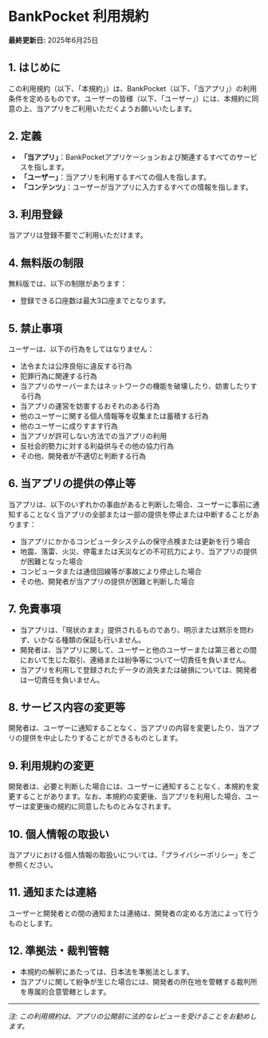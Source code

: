 # BankPocket 利用規約

**最終更新日:** 2025年6月25日

## 1. はじめに

この利用規約（以下、「本規約」）は、BankPocket（以下、「当アプリ」）の利用条件を定めるものです。ユーザーの皆様（以下、「ユーザー」）には、本規約に同意の上、当アプリをご利用いただくようお願いいたします。

## 2. 定義

- **「当アプリ」**：BankPocketアプリケーションおよび関連するすべてのサービスを指します。
- **「ユーザー」**：当アプリを利用するすべての個人を指します。
- **「コンテンツ」**：ユーザーが当アプリに入力するすべての情報を指します。

## 3. 利用登録

当アプリは登録不要でご利用いただけます。

## 4. 無料版の制限

無料版では、以下の制限があります：
- 登録できる口座数は最大3口座までとなります。

## 5. 禁止事項

ユーザーは、以下の行為をしてはなりません：

- 法令または公序良俗に違反する行為
- 犯罪行為に関連する行為
- 当アプリのサーバーまたはネットワークの機能を破壊したり、妨害したりする行為
- 当アプリの運営を妨害するおそれのある行為
- 他のユーザーに関する個人情報等を収集または蓄積する行為
- 他のユーザーに成りすます行為
- 当アプリが許可しない方法での当アプリの利用
- 反社会的勢力に対する利益供与その他の協力行為
- その他、開発者が不適切と判断する行為

## 6. 当アプリの提供の停止等

当アプリは、以下のいずれかの事由があると判断した場合、ユーザーに事前に通知することなく当アプリの全部または一部の提供を停止または中断することがあります：

- 当アプリにかかるコンピュータシステムの保守点検または更新を行う場合
- 地震、落雷、火災、停電または天災などの不可抗力により、当アプリの提供が困難となった場合
- コンピュータまたは通信回線等が事故により停止した場合
- その他、開発者が当アプリの提供が困難と判断した場合

## 7. 免責事項

- 当アプリは、「現状のまま」提供されるものであり、明示または黙示を問わず、いかなる種類の保証も行いません。
- 開発者は、当アプリに関して、ユーザーと他のユーザーまたは第三者との間において生じた取引、連絡または紛争等について一切責任を負いません。
- 当アプリを利用して登録されたデータの消失または破損については、開発者は一切責任を負いません。

## 8. サービス内容の変更等

開発者は、ユーザーに通知することなく、当アプリの内容を変更したり、当アプリの提供を中止したりすることができるものとします。

## 9. 利用規約の変更

開発者は、必要と判断した場合には、ユーザーに通知することなく、本規約を変更することがあります。なお、本規約の変更後、当アプリを利用した場合、ユーザーは変更後の規約に同意したものとみなされます。

## 10. 個人情報の取扱い

当アプリにおける個人情報の取扱いについては、「プライバシーポリシー」をご参照ください。

## 11. 通知または連絡

ユーザーと開発者との間の通知または連絡は、開発者の定める方法によって行うものとします。

## 12. 準拠法・裁判管轄

- 本規約の解釈にあたっては、日本法を準拠法とします。
- 当アプリに関して紛争が生じた場合には、開発者の所在地を管轄する裁判所を専属的合意管轄とします。

---

*注: この利用規約は、アプリの公開前に法的なレビューを受けることをお勧めします。*